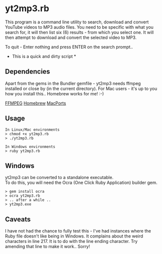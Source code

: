 # yt2mp3.rb

This program is a command line utility to search, download and convert YouTube videos to MP3 audio files.
You need to be specific with what you search for, it will then list six (6) results - from which you select one.
It will then attempt to download and convert the selected video to MP3.

To quit - Enter nothing and press ENTER on the search prompt..

* This is a quick and dirty script *


## Dependencies

Apart from the gems in the Bundler gemfile - yt2mp3 needs ffmpeg installed or close by (in the current directory).
For Mac users - it's up to you how you install this..  Homebrew works for me! :-)

[FFMPEG](http://ffmpeg.org)
[Homebrew](http://mxcl.github.com/homebrew/)
[MacPorts](http://www.macports.org/)


## Usage

    In Linux/Mac environments
    > chmod +x yt2mp3.rb
    > ./yt2mp3.rb

    In Windows environments
    > ruby yt2mp3.rb

## Windows

yt2mp3 can be converted to a standalone executable.  
To do this, you will need the Ocra (One Click Ruby Application) builder gem.

    > gem install ocra
    > ocra yt2mp3.rb
    > .. after a while ..
    > yt2mp3.exe

## Caveats

I have not had the chance to fully test this - I've had instances where the Ruby file doesn't like being in Windows.
It complains about the weird characters in line 217. It is to do with the line ending character.
Try amending that line to make it work..  Sorry!


